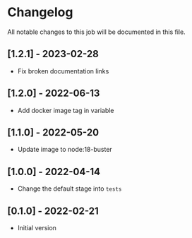 # Changelog
All notable changes to this job will be documented in this file.

## [1.2.1] - 2023-02-28
* Fix broken documentation links

## [1.2.0] - 2022-06-13
* Add docker image tag in variable 

## [1.1.0] - 2022-05-20
* Update image to node:18-buster

## [1.0.0] - 2022-04-14
* Change the default stage into `tests`

## [0.1.0] - 2022-02-21
* Initial version